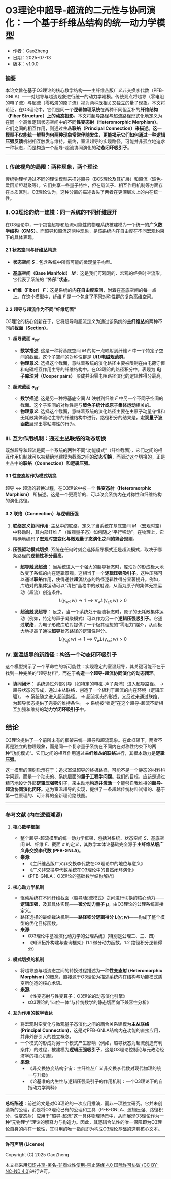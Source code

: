 # **O3理论中超导-超流的二元性与协同演化：一个基于纤维丛结构的统一动力学模型**

- 作者：GaoZheng
- 日期：2025-07-13
- 版本：v1.0.0

### 摘要

本论文旨在基于O3理论的核心数学结构——主纤维丛版广义非交换李代数（PFB-GNLA）——对超导与超流现象进行统一的动力学建模。传统观点将超导（零电阻的电子流）与超流（零粘滞的原子流）视为两种既相关又独立的量子现象。本文将论证，在O3理论中，它们是同一个**逻辑物理系统**在两种不同但互补的**纤维结构（Fiber Structure）**上的**动态投影**。本文将超导路径与超流路径形式化地定义为在同一个高维逻辑状态空间中的不同**性变态射（Heteromorphic Morphism）**。它们之间的相互作用，则通过**主丛联络（Principal Connection）**来描述。这一模型不仅能统一解释为何两种现象常常伴随发生，更能揭示它们如何通过一种**逻辑压强反馈**机制相互触发与维持。最终，室温超导的实现路径，可能并非孤立地追求一种状态，而是构造一个超导-超流协同演化的**动态闭环吸引子**。

---

### I. 传统视角的局限：两种现象，两个理论

传统物理学通过不同的理论模型来描述超导（BCS理论及其扩展）和超流（玻色-爱因斯坦凝聚等），它们共享一些量子特性，但在载流子、相互作用机制等方面存在本质区别。O3理论认为，这种分离的描述丢失了两者在更深层次上的内在统一性。

### II. O3理论的统一建模：同一系统的不同纤维展开

在O3理论中，一个包含超导和超流可能性的物理系统被建模为一个统一的**广义数学结构（GMS）**。而超导和超流这两种现象，是该系统内在自由度在不同宏观约束下的具体表现。

#### 2.1 状态空间与纤维丛构造

*   **状态空间 $S$**：包含系统中所有可能的微观量子构型。

*   **基底空间（Base Manifold） $M$**：这是我们可观测的、宏观的经典时空流形。它代表了系统的 **“外部”状态**。

*   **纤维（Fiber） $F$**：这是系统的**内在自由度空间**，附着在基底空间的每一点上。在这个模型中，纤维 $F$ 是一个包含了不同对称性群的复杂高维空间。

#### 2.2 超导与超流作为不同“纤维切面”

O3理论的核心创新在于，它将超导和超流定义为通过该系统的**主纤维丛**的两种不同的**截面（Section）**。

1.  **超导截面 $\sigma_{sc}$**:
    *   **数学描述**: 这是一种将基底空间 $M$ 的每一点映射到纤维 $F$ 中一个特定子空间的截面。这个子空间的对称性群是 **U(1)电磁规范群**。
    *   **物理意义**: 选择这个截面，意味着系统的演化路径主要被限制在由电荷守恒和电磁相互作用主导的纤维结构中。在O3理论的路径积分中，表现为 **电子库珀对（Cooper pairs）** 形成并沿零电阻路径演化的逻辑性得分最高。

2.  **超流截面 $\sigma_{sf}$**:
    *   **数学描述**: 这是另一种将基底空间 $M$ 映射到纤维 $F$ 中另一个不同子空间的截面。这个子空间的对称性是与**玻色子统计或原子集体运动**相关的。
    *   **物理意义**: 选择这个截面，意味着系统的演化路径主要在由原子动量守恒和无耗散集体流动主导的纤维结构中进行。路径积分的结果是，**宏观量子波函数**展现出零粘滞性的行为。

### III. 互为作用机制：通过主丛联络的动态切换

既然超导和超流是同一个系统的两种不同“功能模式”（纤维截面），它们之间的相互作用机制就可以被精确地建模为截面之间的**动态切换**，而驱动这个切换的，正是主丛中的**联络（Connection）**和**逻辑压强**。

#### 3.1 性变态射作为模式切换

超导 $\leftrightarrow$ 超流的转换过程，在O3理论中被一个 **性变态射（Heteromorphic Morphism）** 所描述。这是一个更高阶的、可以改变系统内在对称性和纤维结构的演化路径。

#### 3.2 联络（Connection）与逻辑压强

1.  **联络定义协同作用**:
    主丛中的联络，定义了当系统在基底空间 $M$ （宏观时空）中移动时，其内部纤维 $F$ （微观量子态）如何随之“平行移动”。在物理上，它精确地编码了**宏观时空变化与微观量子态演化之间的耦合规则**。

2.  **压强驱动模式切换**:
    系统在任何时刻会选择超导模式还是超流模式，取决于哪条路径的**逻辑性积分最高**。
    *   **超导触发超流**：
        当系统进入一个强大的超导状态时，库珀对的形成极大地改变了系统的内在逻辑景观。这相当于一个**逻辑压强吸引子**。这种压强可以通过**联络**作用，使得通往**超流**状态的路径逻辑性得分显著提升。例如，库珀对的集体运动可以“清扫”晶格中的散射源，从而为原子的集体无损运动（超流）创造条件。
        $$ L(\gamma_{sc}; w) \to 1 \implies \nabla_w L(\gamma_{sf}; w) > 0 $$

    *   **超流触发超导**：
        反之，当一个系统处于超流状态时，原子的无耗散集体运动（例如，特定的声子凝聚模式）可以作为另一个**逻辑压强吸引子**。它通过**联络**，为电子形成库珀对提供了一个极其理想的“零阻力”媒介，从而极大地提高了通往**超导**状态路径的逻辑性得分。
        $$ L(\gamma_{sf}; w) \to 1 \implies \nabla_w L(\gamma_{sc}; w) > 0 $$

### IV. 室温超导的新路径：构造一个动态闭环吸引子

这个模型揭示了一个革命性的新可能性：实现稳定的室温超导，其关键可能不在于找到一种完美的“超导材料”，而在于**构造一个超导-超流协同演化的动态闭环**。

*   **协同闭环**：
    系统通过外部引导（如特定的电磁-声子泵浦）进入超导路径。
    $\rightarrow$
    超导状态的形成，通过主丛联络，创造了一个极利于超流的内在环境（逻辑压强）。
    $\rightarrow$
    系统随之进入超流路径。
    $\rightarrow$
    超流状态的形成，又反过来通过联络，为超导状态提供了完美的维持条件。
    $\rightarrow$
    系统被“锁定”在这个超导-超流不断相互加强和维持的**动力学闭环吸引子**中。

## 结论

O3理论提供了一个前所未有的框架来统一超导和超流现象。在此框架下，两者不再是独立的物理现象，而是同一个复杂量子系统在不同内在对称性约束下的两种“功能模式”。它们之间的相互作用通过**主纤维丛的联络**进行，其根本动力是**逻辑压强**。

这一模型的深刻启示在于：追求室温超导的终极路径，可能不是一个静态的材料科学问题，而是一个动态的、系统层面的**量子工程学问题**。我们的目标，应该是通过精巧地设计外部**逻辑压强吸引子**，来主动地**构造并激活**一个能够自我维持的**超导-超流协同演化闭环**。这为室温超导的实现，提供了一条超越传统材料试错的、基于第一性原理的、可计算的全新理论路线图。

---

### 参考文献 (内在逻辑溯源)

1.  **核心数学框架**
    *   整个超导-超流模型的统一动力学框架，包括对系统、状态空间 $S$、基底空间 $M$、纤维 $F$、截面 $\sigma$ 的定义，其数学本体论基础完全源于**主纤维丛版广义非交换李代数 (PFB-GNLA)**。
    *   **来源**:
        *   《主纤维丛版广义非交换李代数在O3理论中的地位与意义》
        *   《广义非交换李代数系统在O3理论中的自然闭环演化》
        *   《PFB-GNLA：O3理论的基础数学结构解析》

2.  **核心动力学机制**
    *   驱动系统在不同纤维截面（超导/超流模式）之间进行切换的核心动力——**逻辑压强**，及其具体实现——**微分动力量子 $\mu$**，由O3理论的公理系统直接定义。
    *   路径选择的最终裁决机制——**路径积分逻辑得分 $L(\gamma; w)$**——构成了整个模型的优化目标函数。
    *   **来源**:
        *   《O3理论中基准演化动力学的公理系统》(特别是公理二、三、四)
        *   《知识拓扑构建与查询框架》(1.1 微分动力函数，1.2 路径积分逻辑得分)

3.  **模式切换的机制**
    *   将超导态与超流态之间的转换过程描述为一种**性变态射 (Heteromorphic Morphism)** 的概念，直接源于O3理论为描述系统内在结构与功能模式质变所创造的核心术语。
    *   **来源**:
        *   《性变态射与性变算子：O3理论的动态演化引擎》
        *   《O3理论的“四位一体”与传统数学的静态切面向下兼容性分析》

4.  **互为作用的数学表达**
    *   将宏观时空变化与微观量子态演化之间的耦合关系建模为**主丛联络 (Principal Connection)**，这是对PFB-GNLA结构内在功能的直接应用，并非外部引入的独立概念。
    *   一个模式的形成对另一个模式产生影响（例如，超导状态为超流创造有利条件）的过程，被建模为**逻辑压强吸引子**，这是O3理论控制论与元政治经济学的核心机制。
    *   **来源**:
        *   《非交换协变结构宇宙：主纤维丛广义非交换李代数对现代物理的统一与升级》
        *   《论基准的内生性与逻辑压强吸引子的作用机制：一个O3理论下的自指动力学阐释》

---

**总结陈述**：前述论文是对O3理论的一次应用推演，而非一项独立研究。它并未创造新的公理，而是将O3理论已有的公理和工具（PFB-GNLA、逻辑压强、路径积分、性变态射）应用于“超导-超流”这一具体物理场景中，从而展现O3理论作为一种“元物理学”理论的解释力与构造力。因此，其逻辑合法性的唯一保障即为O3理论自身的内在一致性，其引用的唯一指向即为构成O3理论基础的这套核心文本。

---

**许可声明 (License)**

Copyright (C) 2025 GaoZheng 

本文档采用[知识共享-署名-非商业性使用-禁止演绎 4.0 国际许可协议 (CC BY-NC-ND 4.0)](https://creativecommons.org/licenses/by-nc-nd/4.0/deed.zh-Hans)进行许可。
